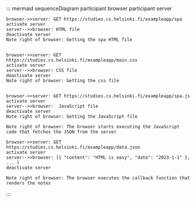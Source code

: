 ::: mermaid
sequenceDiagram
    participant browser
    participant server

    browser->>server: GET https://studies.cs.helsinki.fi/exampleapp/spa
    activate server
    server-->>browser: HTML file
    deactivate server
    Note right of browser: Getting the spa HTML file


    browser->>server: GET https://studies.cs.helsinki.fi/exampleapp/main.css
    activate server
    server-->>browser: CSS file
    deactivate server
    Note right of browser: Getting the css file


    browser->>server: GET https://studies.cs.helsinki.fi/exampleapp/spa.js
    activate server
    server-->>browser:  JavaScript file
    deactivate server
    Note right of browser: Getting the JavaScript file
    
    Note right of browser: The browser starts executing the JavaScript code that fetches the JSON from the server

    browser->>server: GET https://studies.cs.helsinki.fi/exampleapp/data.json
    activate server
    server-->>browser: [{ "content": "HTML is easy", "date": "2023-1-1" }, ... ]
    deactivate server

    Note right of browser: The browser executes the callback function that renders the notes
:::
